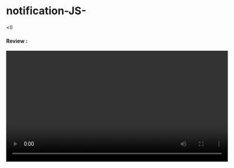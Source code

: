 # notification-JS-

<اا
<h4> Review : </h4>

<video width="600" controls>  
  <source src="path/to/your/video.mp4" type="video/mp4">  
  Your browser does not support the video tag.  
</video>
